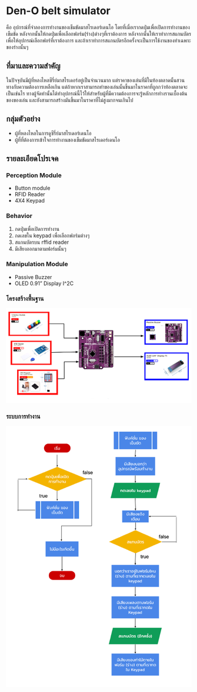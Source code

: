 # Den-O belt simulator
คือ อุปกรณ์ที่จำลองการทำงานของเข็มขัดมาสไรเดอร์เดนโอ โดยที่เมื่อเรากดปุ่มเพื่อเปิดการทำงานของเข็มขัด หลังจากนั้นให้กดปุ่มเพื่อเลือกฟอร์ม(ร่าง)ต่างๆที่เราต้องการ หลังจากนั้นให้เราทำการสแกนบัตรเพื่อให้อุปกรณ์เลือกฟอร์ที่เราต้องการ และถ้าเราทำการสแกนบัตรอีกครั้งจะเป็นการใช้งานของท่าเฉพาะของร่างนั้นๆ

## ที่มาและความสำคัญ
ในปัจจุบันมีผู้ที่หลงไหลซีรี่ย์มาสไรเดอร์อยู่เป็นจำนวนมาก แต่ราคาของเล่นที่มีในท้องตลาดนั้นสวนทางกับความต้องการเหลือเกิน แต่ถ้าหากเราสามารถทำของเล่นนั้นขึ้นมาในราคาที่ถูกกว่าท้องตลาดจะเป็นเช่นไร ทางผู้จัดทำนั้นได้ทำอุปกรณ์นี้ไว้ให้สำหรับผู้ที่มีความต้องการจะรู้หลักการทำงรานเบื้องต้นของของเล่น และยังสามารถสร้างมันขึ้นมาในราคาที่ไม่สูงมากจนเกินไป

## กลุ่มตัวอย่าง
+ ผู้ที่หลงไหลในการดูซีรี่ย์มาสไรเดอร์เดนโอ
+ ผู้ที่ที่ต้องการเข้าใจการทำงานของเข็มขัดมาสไรเดอร์เดนโอ

## รายละเอียดโปรเจค

### Perception Module
- Button module
- RFID Reader
- 4X4 Keypad

### Behavior
1. กดปุ่มเพื่อเปิดการทำงาน
2. กดเลขใน keypad เพื่อเลือกฟอร์มต่างๆ
3. สแกนบัตรบน rffid reader
4. มีเสียงออกมาตามฟอร์มนั้นๆ

### Manipulation Module
- Passive Buzzer
- OLED 0.91” Display I^2C

### โครงสร้างพื้นฐาน
![diagram picture][diagram]

[diagram]: https://github.com/JeerapatJOBBY/DenO/blob/master/Image/Diagram.png "diagram"

### ระบบการทำงาน
![flowchart picture][flowchart]

[flowchart]:https://github.com/JeerapatJOBBY/DenO/blob/master/Image/Flowchart.png "flowchart"

